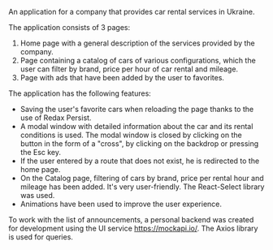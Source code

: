 An application for a company that provides car rental services in Ukraine.

The application consists of 3 pages:

1. Home page with a general description of the services provided by the company.
2. Page containing a catalog of cars of various configurations, which the user
   can filter by brand, price per hour of car rental and mileage.
3. Page with ads that have been added by the user to favorites.

The application has the following features:

- Saving the user's favorite cars when reloading the page thanks to the use of
  Redax Persist.
- A modal window with detailed information about the car and its rental
  conditions is used. The modal window is closed by clicking on the button in
  the form of a "cross", by clicking on the backdrop or pressing the Esc key.
- If the user entered by a route that does not exist, he is redirected to the
  home page.
- On the Catalog page, filtering of cars by brand, price per rental hour and
  mileage has been added. It's very user-friendly. The React-Select library was
  used.
- Animations have been used to improve the user experience.

To work with the list of announcements, a personal backend was created for
development using the UI service https://mockapi.io/. The Axios library is used
for queries.
